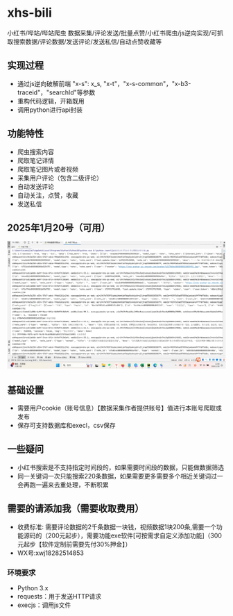 # xhs-bili
小红书/哔站/哔站爬虫 数据采集/评论发送/批量点赞/小红书爬虫/js逆向实现/可抓取搜索数据/评论数据/发送评论/发送私信/自动点赞收藏等
## 实现过程
- 通过js逆向破解前端 "x-s": x_s, "x-t"，"x-s-common"，"x-b3-traceid"，"searchId"等参数
- 重构代码逻辑，开箱既用
- 调用python进行api封装
## 功能特性
- 爬虫搜索内容
- 爬取笔记详情
- 爬取笔记图片或者视频
- 采集用户评论（包含二级评论）
- 自动发送评论
- 自动关注，点赞，收藏
- 发送私信
## 2025年1月20号（可用）
![image](https://github.com/uesrsxwj/xhs-bili/blob/main/20%E5%8F%B7%E7%85%A7%E7%89%87.png)
## 基础设置
- 需要用户cookie（账号信息）【数据采集作者提供账号】值进行本账号爬取或发布
- 保存可支持数据库和execl，csv保存
## 一些疑问
- 小红书搜索是不支持指定时间段的，如果需要时间段的数据，只能做数据筛选
- 同一关键词一次只能搜索220条数据，如果需要更多需要多个相近关键词过一会再跑一遍来去重处理，不断积累
## 需要的请添加我（需要收取费用）
- 收费标准: 需要评论数据的2千条数据一块钱，视频数据1块200条,需要一个功能源码的（200元起步），需要功能exe软件[可按需求自定义添加功能]（300元起步【软件定制前需要先付30%押金】）
- WX号:xwj18282514853
### 环境要求
- Python 3.x
- requests：用于发送HTTP请求
- execjs：调用js文件
